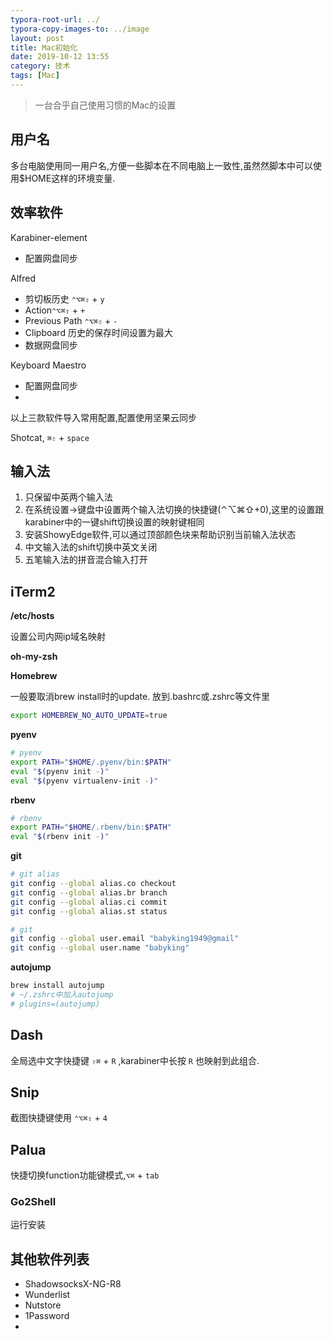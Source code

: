 ```yaml
---
typora-root-url: ../
typora-copy-images-to: ../image
layout: post
title: Mac初始化
date: 2019-10-12 13:55
category: 技术
tags: [Mac]
---
```




> 一台合乎自己使用习惯的Mac的设置



## 用户名

多台电脑使用同一用户名,方便一些脚本在不同电脑上一致性,虽然然脚本中可以使用$HOME这样的环境变量.



## 效率软件

Karabiner-element

* 配置网盘同步

Alfred

* 剪切板历史 `⌃⌥⌘⇧` + `y`  
* Action`⌃⌥⌘⇧` +  `+`
* Previous Path `⌃⌥⌘⇧` + `-`
* Clipboard 历史的保存时间设置为最大
* 数据网盘同步

Keyboard Maestro

* 配置网盘同步
* 

以上三款软件导入常用配置,配置使用坚果云同步

Shotcat, `⌘⇧` + `space` 



## 输入法

1. 只保留中英两个输入法
2. 在系统设置->键盘中设置两个输入法切换的快捷键(⌃⌥⌘⇧+0),这里的设置跟karabiner中的一键shift切换设置的映射键相同
3. 安装ShowyEdge软件,可以通过顶部颜色块来帮助识别当前输入法状态
4. 中文输入法的shift切换中英文关闭
5. 五笔输入法的拼音混合输入打开



## iTerm2

**/etc/hosts**

设置公司内网ip域名映射

**oh-my-zsh**

**Homebrew**

一般要取消brew install时的update. 放到.bashrc或.zshrc等文件里

```sh
export HOMEBREW_NO_AUTO_UPDATE=true
```

**pyenv**

```sh
# pyenv
export PATH="$HOME/.pyenv/bin:$PATH"
eval "$(pyenv init -)"
eval "$(pyenv virtualenv-init -)"
```

**rbenv**

```sh
# rbenv
export PATH="$HOME/.rbenv/bin:$PATH"
eval "$(rbenv init -)"
```

**git**

```sh
# git alias
git config --global alias.co checkout
git config --global alias.br branch
git config --global alias.ci commit
git config --global alias.st status

# git 
git config --global user.email "babyking1949@gmail"
git config --global user.name "babyking"
```

**autojump**

```sh
brew install autojump
# ~/.zshrc中加入autojump
# plugins=(autojump)
```



## Dash

全局选中文字快捷键 `⇧⌘` + `R` ,karabiner中长按 `R` 也映射到此组合.

## Snip

截图快捷键使用 `⌃⌥⌘⇧` + `4`

## Palua

快捷切换function功能键模式,`⌥⌘` + `tab`

### Go2Shell

运行安装



## 其他软件列表

* ShadowsocksX-NG-R8
* Wunderlist
* Nutstore
* 1Password
* 

